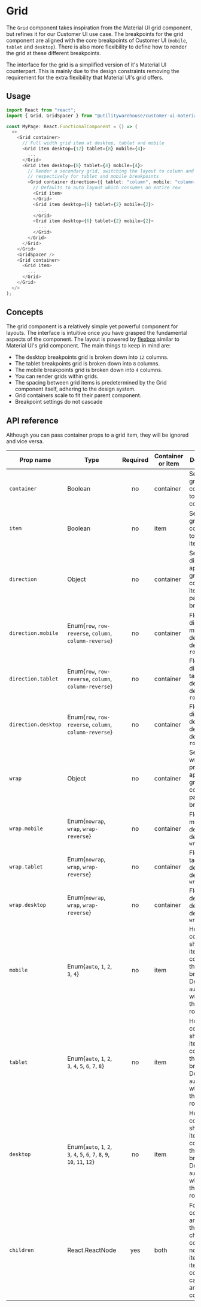 # Grid

The `Grid` component takes inspiration from the Material UI grid component, but refines it for our Customer UI use case. The breakpoints for the grid component are aligned with the core breakpoints of Customer UI (`mobile`, `tablet` and `desktop`). There is also more flexibility to define how to render the grid at these different breakpoints.

The interface for the grid is a simplified version of it's Material UI counterpart. This is mainly due to the design constraints removing the requirement for the extra flexibility that Material UI's grid offers.

## Usage

```TypeScript
import React from "react";
import { Grid, GridSpacer } from "@utilitywarehouse/customer-ui-material";

const MyPage: React.FunctionalComponent = () => (
  <>
    <Grid container>
      // Full width grid item at desktop, tablet and mobile
      <Grid item desktop={12} tablet={8} mobile={4}>
        ...
      </Grid>
      <Grid item desktop={8} tablet={4} mobile={4}>
        // Render a secondary grid, switching the layout to column and column-reverse
        // respectively for tablet and mobile breakpoints
        <Grid container direction={{ tablet: "column", mobile: "column-reverse" }}>
          // Defaults to auto layout which consumes an entire row
          <Grid item>
          </Grid>
          <Grid item desktop={6} tablet={2} mobile={2}>
            ...
          </Grid>
          <Grid item desktop={6} tablet={2} mobile={2}>
            ...
          </Grid>
        </Grid>
      </Grid>
    </Grid>
    <GridSpacer />
    <Grid container>
      <Grid item>
        ...
      </Grid>
    </Grid>
  </>
);

```

## Concepts

The grid component is a relatively simple yet powerful component for layouts. The interface is intuitive once you have grasped the fundamental aspects of the component. The layout is powered by [flexbox](https://developer.mozilla.org/en-US/docs/Web/CSS/CSS_Flexible_Box_Layout/Basic_Concepts_of_Flexbox) similar to Material UI's grid component. The main things to keep in mind are:

* The desktop breakpoints grid is broken down into `12` columns.
* The tablet breakpoints grid is broken down into `8` columns.
* The mobile breakpoints grid is broken down into `4` columns.
* You can render grids within grids.
* The spacing between grid items is predetermined by the Grid component itself, adhering to the design system.
* Grid containers scale to fit their parent component.
* Breakpoint settings do not cascade

## API reference

Although you can pass container props to a grid item, they will be ignored and vice versa.

| Prop name | Type | Required | Container or item | Description |
| --------- | ---- |:--------:| ----------------- | ----------- |
| `container` | Boolean | no | container | Sets the grid component to act as a container |
| `item` | Boolean | no | item | Sets the grid component to act as an item |
| `direction` | Object | no | container | Sets the flex direction to apply to the grid containers items at particular breakpoints |
| `direction.mobile` | Enum{`row`, `row-reverse`, `column`, `column-reverse`} | no | container | Flex direction at mobile device size, defaults to `row` |
| `direction.tablet` | Enum{`row`, `row-reverse`, `column`, `column-reverse`} | no | container | Flex direction at tablet device size, defaults to `row` |
| `direction.desktop` | Enum{`row`, `row-reverse`, `column`, `column-reverse`} | no | container | Flex direction at desktop device size, defaults to `row` |
| `wrap` | Object | no | container | Sets the flex wrap CSS property to apply to the grid container at particular breakpoints |
| `wrap.mobile` | Enum{`nowrap`, `wrap`, `wrap-reverse`} | no | container | Flex wrap at mobile device size, defaults to `wrap` |
| `wrap.tablet` | Enum{`nowrap`, `wrap`, `wrap-reverse`} | no | container | Flex wrap at tablet device size, defaults to `wrap` |
| `wrap.desktop` | Enum{`nowrap`, `wrap`, `wrap-reverse`} | no | container | Flex wrap at desktop device size, defaults to `wrap` |
| `mobile` | Enum{`auto`, `1`, `2`, `3`, `4`} | no | item | How many columns should this item consume at the mobile breakpoint. Defaults to `auto` which will take up the entire row |
| `tablet` | Enum{`auto`, `1`, `2`, `3`, `4`, `5`, `6`, `7`, `8`} | no | item | How many columns should this item consume at the tablet breakpoint. Defaults to `auto` which will take up the entire row |
| `desktop` | Enum{`auto`, `1`, `2`, `3`, `4`, `5`, `6`, `7`, `8`, `9`, `10`, `11`, `12`} | no | item | How many columns should this item consume at the desktop breakpoint. Defaults to `auto` which will take up the entire row |
| `children` | React.ReactNode | yes | both | For containers an error is thrown children contains non Grid items. Grid item components can contain any child components |
